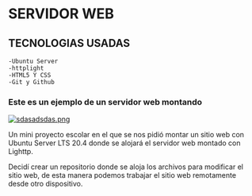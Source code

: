 # SERVIDOR WEB  

## TECNOLOGIAS USADAS
	-Ubuntu Server 
	-httplight 
	-HTML5 Y CSS
	-Git y Github

### Este es un ejemplo de un servidor web montando
[![sdasadsdas.png](https://i.postimg.cc/LXJkwmks/sdasadsdas.png)](https://postimg.cc/TLXWWM48)
<p>
Un mini proyecto escolar en el que se nos pidió montar un sitio web con Ubuntu Server LTS 20.4 donde se alojará el servidor web montado con Lighttp.

Decidí crear un repositorio donde se aloja los archivos para modificar el sitio web, de esta manera podemos trabajar el sitio web remotamente desde otro dispositivo.
</p>
